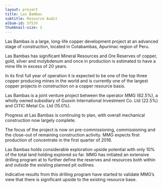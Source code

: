 ```yaml
---
layout: project
title: Las Bambas
subtitle: Resource Audit
album-id: 5f5JV
thumbnail-size: 2
---
```


Las Bambas is a large, long-life copper development project at an
advanced stage of construction, located in Cotabambas, Apurimac region
of Peru.

Las Bambas has significant Mineral Resources and Ore Reserves of copper,
gold, silver and molybdenum and once in production is estimated to have
a mine life in excess of 20 years.

In its first full year of operation it is expected to be one of the top
three copper producing mines in the world and is currently one of the
largest copper projects in construction on a copper resource basis.

Las Bambas is a joint venture project between the operator MMG (62.5%),
a wholly owned subsidiary of Guoxin International Investment Co. Ltd
(22.5%) and CITIC Metal Co. Ltd (15.0%).

Progress at Las Bambas is continuing to plan, with overall mechanical
construction now largely complete.

The focus of the project is now on pre-commissioning, commissioning and
the close-out of remaining construction activity. MMG expects first
production of concentrate in the first quarter of 2016.

Las Bambas holds considerable exploration upside potential with only 10%
of the total land holding explored so far. MMG has initiated an
extensive drilling program at to further define the reserves and
resources both within and outside the existing planned pit outlines.

Indicative results from this drilling program have started to validate
MMG’s view that there is significant upside to the existing resource
base.
